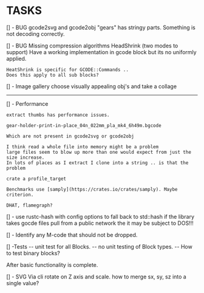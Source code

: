 # TASKS

[] - BUG gcode2svg and gcode2obj "gears" has stringy parts.
    Something is not decoding correctly.

[] - BUG Missing compression algorithms
    HeadShrink (two modes to support)
    Have a working implementation in gcode block but its no uniformly applied.

    HeatShrink is specific for GCODE::Commands ..
    Does this apply to all sub blocks?

[]  - Image gallery choose visually appealing obj's and take a collage

----

[] - Performance

    extract thumbs has performance issues.

    gear-holder-print-in-place_04n_022mm_pla_mk4_6h49m.bgcode

    Which are not present in gcode2svg or gcode2obj

    I think read a whole file into memory might be a problem
    large files seem to blow up more than one would expect from just the size increase.
    In lots of places as I extract I clone into a string .. is that the problem

    crate a profile_target

    Benchmarks use [samply](https://crates.io/crates/samply). Maybe criterion.

    DHAT, flamegraph?

[] - use rustc-hash with config options to fall back to std::hash
    if the library takes gocde files pull from a public network
    the it may be subject to DOS!!!

[] - Identify any M-code that should not be dropped.

[] -Tests
     -- unit test for all Blocks.
     -- no unit testing of Block types.
     -- How to test binary blocks?

After basic functionality is complete.

[] - SVG Via cli rotate on Z axis and scale.
     how to merge sx, sy, sz into a single value?
